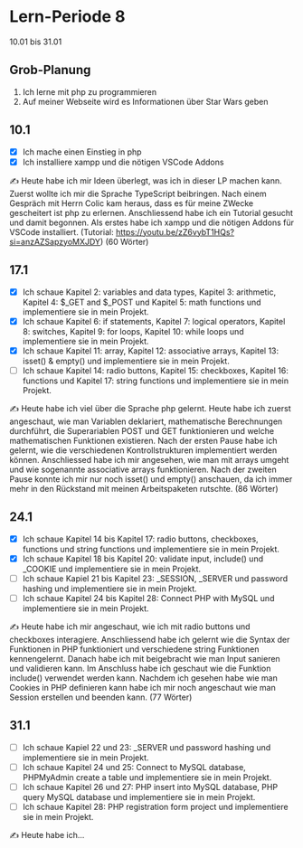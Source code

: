 # Lern-Periode 8
10.01 bis 31.01

## Grob-Planung

1. Ich lerne mit php zu programmieren
2. Auf meiner Webseite wird es Informationen über Star Wars geben

## 10.1

- [x] Ich mache einen Einstieg in php
- [x] Ich installiere xampp und die nötigen VSCode Addons

✍️ Heute habe ich mir Ideen überlegt, was ich in dieser LP machen kann. Zuerst wollte ich mir die Sprache TypeScript beibringen. Nach einem Gespräch mit Herrn Colic kam heraus, dass es für meine ZWecke gescheitert ist php zu erlernen. Anschliessend habe ich ein Tutorial gesucht und damit begonnen. Als erstes habe ich xampp und die nötigen Addons für VSCode installiert. (Tutorial: https://youtu.be/zZ6vybT1HQs?si=anzAZSapzyoMXJDY) (60 Wörter)

## 17.1

- [x] Ich schaue Kapitel 2: variables and data types, Kapitel 3: arithmetic, Kapitel 4: $_GET and $_POST und Kapitel 5: math functions und implementiere sie in mein Projekt.
- [x] Ich schaue Kapitel 6: if statements, Kapitel 7: logical operators, Kapitel 8: switches, Kapitel 9: for loops, Kapitel 10: while loops und implementiere sie in mein Projekt.
- [x] Ich schaue Kapitel 11: array, Kapitel 12: associative arrays, Kapitel 13: isset() & empty() und implementiere sie in mein Projekt.
- [ ] Ich schaue Kapitel 14: radio buttons, Kapitel 15: checkboxes, Kapitel 16: functions und Kapitel 17: string functions und implementiere sie in mein Projekt.

✍️ Heute habe ich viel über die Sprache php gelernt. Heute habe ich zuerst angeschaut, wie man Variablen deklariert, mathematische Berechnungen durchführt, die Superariablen POST und GET funktionieren und welche mathematischen Funktionen existieren. Nach der ersten Pause habe ich gelernt, wie die verschiedenen Kontrollstrukturen implementiert werden können. Anschliessed habe ich mir angesehen, wie man mit arrays umgeht und wie sogenannte associative arrays funktionieren. Nach der zweiten Pause konnte ich mir nur noch isset() und empty() anschauen, da ich immer mehr in den Rückstand mit meinen Arbeitspaketen rutschte. (86 Wörter)

## 24.1

- [x] Ich schaue Kapitel 14 bis Kapitel 17: radio buttons, checkboxes, functions und string functions und implementiere sie in mein Projekt.
- [x] Ich schaue Kapitel 18 bis Kapitel 20: validate input, include() und _COOKIE und implementiere sie in mein Projekt.
- [ ] Ich schaue Kapiel 21 bis Kapitel 23: _SESSION, _SERVER und password hashing und implementiere sie in mein Projekt.
- [ ] Ich schaue Kapitel 24 bis Kapitel 28: Connect PHP with MySQL und implementiere sie in mein Projekt.

✍️ Heute habe ich mir angeschaut, wie ich mit radio buttons und checkboxes interagiere. Anschliessend habe ich gelernt wie die Syntax der Funktionen in PHP funktioniert und verschiedene string Funktionen kennengelernt. Danach habe ich mit beigebracht wie man Input sanieren und validieren kann. Im Anschluss habe ich geschaut wie die Funktion include() verwendet werden kann. Nachdem ich gesehen habe wie man Cookies in PHP definieren kann habe ich mir noch angeschaut wie man Session erstellen und beenden kann. (77 Wörter)

## 31.1

- [ ] Ich schaue Kapiel 22 und 23: _SERVER und password hashing und implementiere sie in mein Projekt.
- [ ] Ich schaue Kapitel 24 und 25: Connect to MySQL database, PHPMyAdmin create a table und implementiere sie in mein Projekt.
- [ ] Ich schaue Kapitel 26 und 27: PHP insert into MySQL database, PHP query MySQL database und implementiere sie in mein Projekt.
- [ ] Ich schaue Kapitel 28: PHP registration form project und implementiere sie in mein Projekt.

✍️ Heute habe ich...
